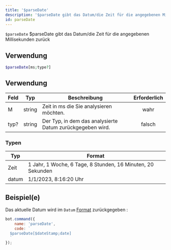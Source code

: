 ```yaml
---
title: '$parseDate'
description: '$parseDate gibt das Datum/die Zeit für die angegebenen Millisekunden zurück'
id: parseDate
---
```


`$parseDate` $parseDate gibt das Datum/die Zeit für die angegebenen Millisekunden zurück

## Verwendung

```php
$parseDate[ms;type?]
```

## Verwendung

| Feld | Typ    | Beschreibung                                              | Erforderlich |
| ---- | ------ | --------------------------------------------------------- |:------------:|
| M    | string | Zeit in ms die Sie analysieren möchten.                   |     wahr     |
| typ? | string | Der Typ, in dem das analysierte Datum zurückgegeben wird. |    falsch    |

### Typen

| Typ   | Format                                                      |
| ----- | ----------------------------------------------------------- |
| Zeit  | 1 Jahr, 1 Woche, 6 Tage, 8 Stunden, 16 Minuten, 20 Sekunden |
| datum | 1/1/2023, 8:16:20 Uhr                                       |

## Beispiel(e)

Das aktuelle Datum wird im `Datum` [Format](#types) zurückgegeben :

```javascript
bot.command({
    name: 'parseDate',
    code: `
  $parseDate[$dateStamp;date]
  `
});
```

